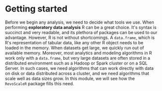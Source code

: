 # Getting started

Before we begin any analysis, we need to decide what tools we use. When performing **exploratory data analysis** R can be a great choice. It's syntax is succinct and very readable, and its plethora of packages can be used to our advantage. However, R is not without shortcomings. A `data.frame`, which is R's representation of tabular data, like any other R object needs to be loaded in the memory. When datasets get large, we quickly run out of available memory. Moreover, most analytics and modeling algorithms in R work only with a `data.frame`, but very large datasets are often stored in a distributed environment such as a Hadoop or Spark cluster or on a SQL Server. In such cases, we need algorithms that can work directly with data on disk or data distributed across a cluster, and we need algorithms that scale well as data sizes grow. In this module, we will see how the `RevoScaleR` package fills this need.